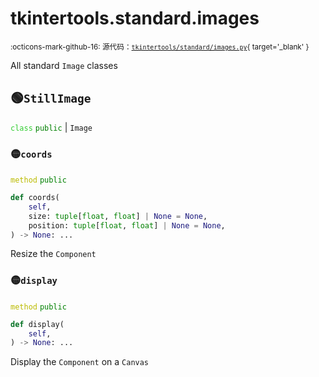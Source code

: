 # tkintertools.standard.images

<small>:octicons-mark-github-16: 源代码：[`tkintertools/standard/images.py`](https://github.com/Xiaokang2022/tkintertools/blob/3.0.0rc5/tkintertools/standard/images.py){ target='_blank' }</small>

All standard `Image` classes

## 🟢`StillImage`



<code style='color: limegreen;'>class</code> <code style='color: green;'>public</code> | `Image`

### 🟡`coords`


<code style='color: #BBBB00;'>method</code> <code style='color: green;'>public</code>

```python
def coords(
    self,
    size: tuple[float, float] | None = None,
    position: tuple[float, float] | None = None,
) -> None: ...
```
Resize the `Component`

### 🟡`display`


<code style='color: #BBBB00;'>method</code> <code style='color: green;'>public</code>

```python
def display(
    self,
) -> None: ...
```
Display the `Component` on a `Canvas`



